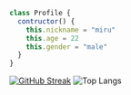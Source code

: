 ```javascript
class Profile {
  contructor() {
    this.nickname = "miru"
    this.age = 22
    this.gender = "male"
  }
}
```
[![GitHub Streak](https://github-readme-streak-stats.herokuapp.com?user=rikkapro0128&theme=modern-lilac2&hide_border=true&date_format=%5BY%20%5DM%20j)](https://git.io/streak-stats)
![Top Langs](https://github-readme-stats.vercel.app/api/top-langs/?username=rikkapro0128&layout=compact)

<!---
rikkapro0128/rikkapro0128 is a ✨ special ✨ repository because its `README.md` (this file) appears on your GitHub profile.
You can click the Preview link to take a look at your changes.
--->
